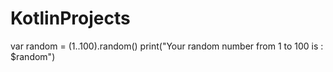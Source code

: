 # KotlinProjects
var random = (1..100).random()
print("Your random number from 1 to 100 is : $random")

